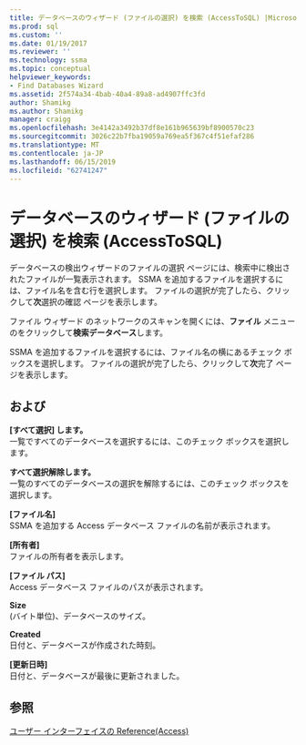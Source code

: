 ```yaml
---
title: データベースのウィザード (ファイルの選択) を検索 (AccessToSQL) |Microsoft Docs
ms.prod: sql
ms.custom: ''
ms.date: 01/19/2017
ms.reviewer: ''
ms.technology: ssma
ms.topic: conceptual
helpviewer_keywords:
- Find Databases Wizard
ms.assetid: 2f574a34-4bab-40a4-89a8-ad4907ffc3fd
author: Shamikg
ms.author: Shamikg
manager: craigg
ms.openlocfilehash: 3e4142a3492b37df8e161b965639bf8900570c23
ms.sourcegitcommit: 3026c22b7fba19059a769ea5f367c4f51efaf286
ms.translationtype: MT
ms.contentlocale: ja-JP
ms.lasthandoff: 06/15/2019
ms.locfileid: "62741247"
---
```

# <a name="find-databases-wizard-select-files-accesstosql"></a>データベースのウィザード (ファイルの選択) を検索 (AccessToSQL)
データベースの検出ウィザードのファイルの選択 ページには、検索中に検出されたファイルが一覧表示されます。 SSMA を追加するファイルを選択するには、ファイル名を含む行を選択します。 ファイルの選択が完了したら、クリックして**次**選択の確認 ページを表示します。  
  
ファイル ウィザード のネットワークのスキャンを開くには、**ファイル** メニューのをクリックして**検索データベース**します。  
  
SSMA を追加するファイルを選択するには、ファイル名の横にあるチェック ボックスを選択します。 ファイルの選択が完了したら、クリックして**次**完了 ページを表示します。  
  
## <a name="options"></a>および  
**[すべて選択] します。**  
一覧ですべてのデータベースを選択するには、このチェック ボックスを選択します。  
  
**すべて選択解除します。**  
一覧のすべてのデータベースの選択を解除するには、このチェック ボックスを選択します。  
  
**[ファイル名]**  
SSMA を追加する Access データベース ファイルの名前が表示されます。  
  
**[所有者]**  
ファイルの所有者を表示します。  
  
**[ファイル パス]**  
Access データベース ファイルのパスが表示されます。  
  
**Size**  
(バイト単位)、データベースのサイズ。  
  
**Created**  
日付と、データベースが作成された時刻。  
  
**[更新日時]**  
日付と、データベースが最後に更新されました。  
  
## <a name="see-also"></a>参照  
[ユーザー インターフェイスの Reference(Access)](https://msdn.microsoft.com/af24c303-4a41-449b-9c86-d6558a97e839)  
  
